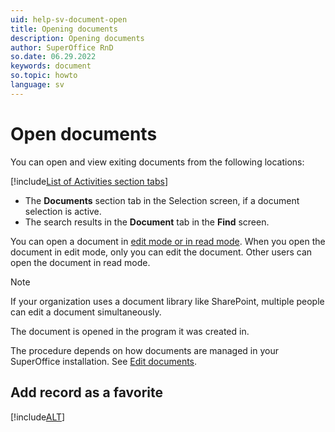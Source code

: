 ```yaml
---
uid: help-sv-document-open
title: Opening documents
description: Opening documents
author: SuperOffice RnD
so.date: 06.29.2022
keywords: document
so.topic: howto
language: sv
---
```


# Open documents

You can open and view exiting documents from the following locations:

<!-- markdownlint-disable MD032 -->
[!include[List of Activities section tabs](../../learn/includes/list-activities-section-tabs.md)]
* The **Documents** section tab in the Selection screen, if a document selection is active.
* The search results in the **Document** tab in the **Find** screen.
<!-- markdownlint-restore -->

You can open a document in [edit mode or in read mode][1]. When you open the document in edit mode, only you can edit the document. Other users can open the document in read mode.

> [!NOTE]
> If your organization uses a document library like SharePoint, multiple people can edit a document simultaneously.

The document is opened in the program it was created in.

The procedure depends on how documents are managed in your SuperOffice installation. See [Edit documents][2].

## Add record as a favorite

[!include[ALT](../../learn/includes/howto-add-favorite.md)]

<!-- Referenced links -->
[1]: lock.md
[2]: edit.md

<!-- Referenced images -->

